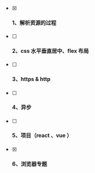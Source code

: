 - [x] #### 1、解析资源的过程 

- [ ] #### 2、css 水平垂直居中、flex 布局

- [ ] #### 3、https & http

- [ ] #### 4、异步

- [ ] #### 5、项目（react 、vue ）

- [x] #### 6、浏览器专题

